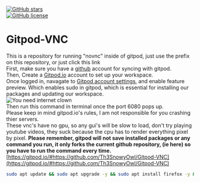 [![GitHub stars](https://img.shields.io/github/stars/Th3SnowyOwl/Gitpod-VNC?label=Stars&style=plastic)](https://github.com/Th3SnowyOwl/Gitpod-VNC/stargazers)  
[![GitHub license](https://img.shields.io/github/license/Th3SnowyOwl/Gitpod-VNC)](https://github.com/Th3SnowyOwl/Gitpod-VNC)  
# Gitpod-VNC  
This is a repository for running "novnc" inside of gitpod, just use the prefix on this repository, or just click this link  
First, make sure you have a [github](https://github.com/join?ref_cta=Sign+up&ref_loc=header+logged+out&ref_page=%2F&source=header-home) account for syncing with gitpod.  
Then, Create a [Gitpod.io](https://gitpod.io/login/) account to set up your workspace.  
Once logged in, navagate to [Gitpod account settings](https://gitpod.io/settings/), and enable feature preview. Which enables sudo in gitpod, which is essential for installing our packages and updating our workspace.  
![You need internet clown](https://raw.githubusercontent.com/Th3SnowyOwl/Gitpod-VNC/master/image.png)  
Then run this command in terminal once the port 6080 pops up.  
Please keep in mind gitpod.io's rules, I am not responsible for you crashing thier servers.  
These vnc's have no gpu, so any gui's will be slow to load, don't try playing youtube videos, they suck because the cpu has to render everything pixel by pixel. 
**Please remember, gitpod will not save installed packages or any command you run, it only forks the current github repository, (ie here) so you have to run the command every time.**  
[https://gitpod.io/#https://github.com/Th3SnowyOwl/Gitpod-VNC](https://gitpod.io/#https://github.com/Th3SnowyOwl/Gitpod-VNC)  
```bash
sudo apt update && sudo apt upgrade -y && sudo apt install firefox -y && firefox
```
